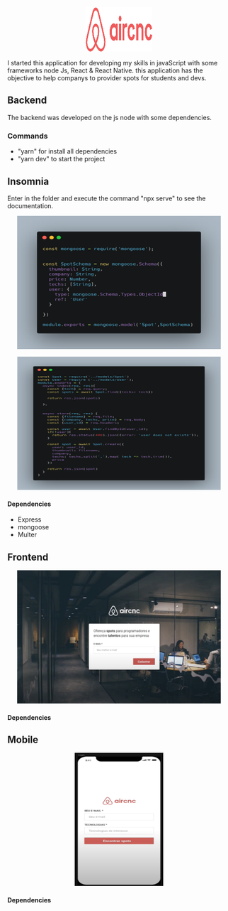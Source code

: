 <p align="center">
  <img width="150" height="100" src="img/logo.png">
</p>
<div>
I started this application for developing my skills in javaScript with some frameworks node Js, React & React Native. this application has the objective to help companys to provider spots for students and devs.

</div>

<div>

## Backend

   

The backend was developed on the js node with some dependencies.

### Commands

  - "yarn" for install all dependencies
  - "yarn dev" to start the project

## Insomnia

Enter in the folder and execute the command "npx serve" to see the documentation.
<p align="center">
  <img width="460" height="300" src="img/Model.png">
</p>

<p align="center">
  <img width="460" height="300" src="img/Controller.png">
</p>

#### Dependencies
  * Express
  * mongoose
  * Multer

</div>

<div>

## Frontend

<p align="center">
  <img width="460" height="300" src="img/web.png">
</p>

#### Dependencies

## Mobile

<p align="center">
  <img width="200" height="300" src="img/mobile.png">
</p>

#### Dependencies


</div>